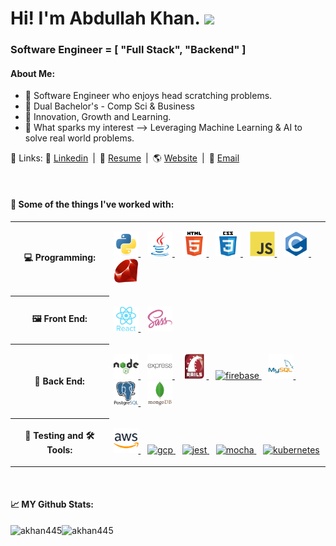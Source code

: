 Hi! I'm Abdullah Khan. ![](https://user-images.githubusercontent.com/18350557/176309783-0785949b-9127-417c-8b55-ab5a4333674e.gif)
=====================================================================================================================================

<h3>Software Engineer = [ "Full Stack", "Backend" ]</h3>

<h4 align="left">  About Me:</h4>
<ul>
  <li>💼 Software Engineer who enjoys head scratching problems.</li>
  <li>🎒 Dual Bachelor's - Comp Sci & Business</li>
  <li>🌱 Innovation, Growth and Learning.</li>
  <li>💬 What sparks my interest --> Leveraging Machine Learning & AI to solve real world problems.</li>
</ul>

🔗 Links: 👔 <a href="https://www.linkedin.com/in/abdullahskhan/">Linkedin</a>&ensp;|&ensp;🧾 <a href="https://abdullahkhan.io/resume">Resume</a>&ensp;|&ensp;🌎 <a href="https://abdullahkhan.io/">Website</a>&ensp;|&ensp;📧 <a href="mailto: abdullahshamskhan@gmail.com">Email</a>


<br>

<h4 align="left">🧰 Some of the things I've worked with:</h4>
<table>
  <tr>
    <th>💻 Programming:</th>
    <td>
      <p align="left">
        <a href="https://www.python.org" target="_blank" rel="noreferrer"> <img src="https://raw.githubusercontent.com/devicons/devicon/master/icons/python/python-original.svg" alt="python" width="40" height="40"/> </a>&ensp;
        <a href="https://www.java.com" target="_blank" rel="noreferrer"> <img src="https://raw.githubusercontent.com/devicons/devicon/master/icons/java/java-original.svg" alt="java" width="40" height="40"/> </a>&ensp;
        <a href="https://www.w3.org/html/" target="_blank" rel="noreferrer"> <img src="https://raw.githubusercontent.com/devicons/devicon/master/icons/html5/html5-original-wordmark.svg" alt="html5" width="40" height="40"/> </a>&ensp;
        <a href="https://www.w3schools.com/css/" target="_blank" rel="noreferrer"> <img src="https://raw.githubusercontent.com/devicons/devicon/master/icons/css3/css3-original-wordmark.svg" alt="css3" width="40" height="40"/> </a>&ensp;
        <a href="https://developer.mozilla.org/en-US/docs/Web/JavaScript" target="_blank" rel="noreferrer"> <img src="https://raw.githubusercontent.com/devicons/devicon/master/icons/javascript/javascript-original.svg" alt="javascript" width="40" height="40"/> </a>&ensp;
        <a href="https://www.cprogramming.com/" target="_blank" rel="noreferrer"> <img src="https://raw.githubusercontent.com/devicons/devicon/master/icons/c/c-original.svg" alt="c" width="40" height="40"/> </a>&ensp;
        <a href="https://www.ruby-lang.org/en/" target="_blank" rel="noreferrer"> <img src="https://raw.githubusercontent.com/devicons/devicon/master/icons/ruby/ruby-original.svg" alt="ruby" width="40" height="40"/> </a>
      </p>
    </td>
  </tr>
  <tr>
    <th>🖼 Front End:</th>
    <td>
      <p align="left">
        <a href="https://reactjs.org/" target="_blank" rel="noreferrer"> <img src="https://raw.githubusercontent.com/devicons/devicon/master/icons/react/react-original-wordmark.svg" alt="react" width="40" height="40"/> </a>&ensp;
        <a href="https://sass-lang.com" target="_blank" rel="noreferrer"> <img src="https://raw.githubusercontent.com/devicons/devicon/master/icons/sass/sass-original.svg" alt="sass" width="40" height="40"/> </a>
      </p>
    </td>
  </tr>
  <tr>
    <th>🩻 Back End:</th>
    <td>
      <p align="left">
        <a href="https://nodejs.org" target="_blank" rel="noreferrer"> <img src="https://raw.githubusercontent.com/devicons/devicon/master/icons/nodejs/nodejs-original-wordmark.svg" alt="nodejs" width="40" height="40"/> </a>&ensp;
        <a href="https://expressjs.com" target="_blank" rel="noreferrer"> <img src="https://raw.githubusercontent.com/devicons/devicon/master/icons/express/express-original-wordmark.svg" alt="express" width="40" height="40"/> </a>&ensp;
        <a href="https://rubyonrails.org" target="_blank" rel="noreferrer"> <img src="https://raw.githubusercontent.com/devicons/devicon/master/icons/rails/rails-original-wordmark.svg" alt="rails" width="40" height="40"/> </a>&ensp;
        <a href="https://firebase.google.com/" target="_blank" rel="noreferrer"> <img src="https://www.vectorlogo.zone/logos/firebase/firebase-icon.svg" alt="firebase" width="40" height="40"/> </a>&ensp;
        <a href="https://www.mysql.com/" target="_blank" rel="noreferrer"> <img src="https://raw.githubusercontent.com/devicons/devicon/master/icons/mysql/mysql-original-wordmark.svg" alt="mysql" width="40" height="40"/> </a>&ensp;
        <a href="https://www.postgresql.org" target="_blank" rel="noreferrer"> <img src="https://raw.githubusercontent.com/devicons/devicon/master/icons/postgresql/postgresql-original-wordmark.svg" alt="postgresql" width="40" height="40"/> </a>&ensp;
        <a href="https://www.mongodb.com/" target="_blank" rel="noreferrer"> <img src="https://raw.githubusercontent.com/devicons/devicon/master/icons/mongodb/mongodb-original-wordmark.svg" alt="mongodb" width="40" height="40"/> </a>
      </p>
    </td>
  </tr>
  <tr>
    <th>🧪 Testing and 🛠 Tools:</th>
    <td>
      <p align="left"> 
        <a href="https://aws.amazon.com" target="_blank" rel="noreferrer"> <img src="https://raw.githubusercontent.com/devicons/devicon/master/icons/amazonwebservices/amazonwebservices-original-wordmark.svg" alt="aws" width="40" height="40"/> </a>&ensp;
        <a href="https://cloud.google.com" target="_blank" rel="noreferrer"> <img src="https://www.vectorlogo.zone/logos/google_cloud/google_cloud-icon.svg" alt="gcp" width="40" height="40"/> </a>&ensp;
        <a href="https://jestjs.io" target="_blank" rel="noreferrer"> <img src="https://www.vectorlogo.zone/logos/jestjsio/jestjsio-icon.svg" alt="jest" width="40" height="40"/> </a>&ensp;
        <a href="https://mochajs.org" target="_blank" rel="noreferrer"> <img src="https://www.vectorlogo.zone/logos/mochajs/mochajs-icon.svg" alt="mocha" width="40" height="40"/> </a>&ensp;
        <a href="https://kubernetes.io" target="_blank" rel="noreferrer"> <img src="https://www.vectorlogo.zone/logos/kubernetes/kubernetes-icon.svg" alt="kubernetes" width="40" height="40"/> </a>
      </p>
    </td>
  </tr>
</table>

<br>

<h4 align="left">📈 MY Github Stats:</h4>
<p>
  <img align="left" src="https://github-readme-stats.vercel.app/api?username=akhan445&show_icons=true&locale=en" alt="akhan445" />
</p>
<p>
  <img align="left" src="https://github-readme-stats.vercel.app/api/top-langs?username=akhan445&show_icons=true&locale=en&layout=compact" alt="akhan445" />
</p>
<!-- <p>
  <a href="http://www.github.com/akhan445"><img src="https://github-readme-activity-graph.cyclic.app/graph?username=akhan445&bg_color=000000&color=3382ed&line=3382ed&point=3382ed&area_color=000000&area=true&hide_border=true&custom_title=GitHub%20Commits%20Graph" alt="GitHub Commits Graph" /></a>
</p> -->

<!--
### Hi there 👋
<img align="right" src="https://github-readme-streak-stats.herokuapp.com/?user=akhan445&" alt="akhan445" />

I'm Abdullah and I enjoy building stuff. Enjoy solving complex tasks and want the leverage ML / AI to bring cool for the public.
- ⚡ Comp sci grad, 2 years experience ++, Python, Java, Node/Express
- 📫 Grab a coffee with me: [LinkedIn](https://www.linkedin.com/in/abdullahskhan/)
![Github Stats](https://github-readme-stats.vercel.app/api?username=akhan445&count_private=true&show_icons=true&include_all_commits=true&border_color=2e4058)
![Top Langs](https://github-readme-stats.vercel.app/api/top-langs/?username=akhan445&layout=compact&border_color=2e4058)

**akhan445/akhan445** is a ✨ _special_ ✨ repository because its `README.md` (this file) appears on your GitHub profile.

Here are some ideas to get you started:

- 🔭 I’m currently working on ...
- 🌱 I’m currently learning ...
- 👯 I’m looking to collaborate on ...
- 🤔 I’m looking for help with ...
- 💬 Ask me about ...
- 📫 How to reach me: ...
- 😄 Pronouns: ...
- ⚡ Fun fact: ...
-->
